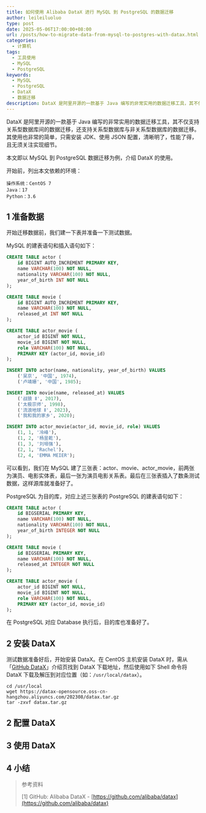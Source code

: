 ```yaml
---
title: 如何使用 Alibaba DataX 进行 MySQL 到 PostgreSQL 的数据迁移
author: leileiluoluo
type: post
date: 2025-05-06T17:00:00+08:00
url: /posts/how-to-migrate-data-from-mysql-to-postgres-with-datax.html
categories:
  - 计算机
tags:
  - 工具使用
  - MySQL
  - PostgreSQL
keywords:
  - MySQL
  - PostgreSQL
  - DataX
  - 数据迁移
description: DataX 是阿里开源的一款基于 Java 编写的非常实用的数据迁移工具，其不仅支持关系型数据库间的数据迁移，还支持关系型数据库与非关系型数据库间的数据迁移。其使用也非常的简单，只需安装 JDK、使用 JSON 配置，清晰明了，无须关注实现细节。本文即以 MySQL 到 PostgreSQL 数据迁移为例，介绍 DataX 的使用。
---
```


DataX 是阿里开源的一款基于 Java 编写的非常实用的数据迁移工具，其不仅支持关系型数据库间的数据迁移，还支持关系型数据库与非关系型数据库的数据迁移。其使用也非常的简单，只需安装 JDK、使用 JSON 配置，清晰明了，性能了得，且无须关注实现细节。

本文即以 MySQL 到 PostgreSQL 数据迁移为例，介绍 DataX 的使用。

开始前，列出本文依赖的环境：

```text
操作系统：CentOS 7
Java：17
Python：3.6
```

## 1 准备数据

开始迁移数据前，我们建一下表并准备一下测试数据。

MySQL 的建表语句和插入语句如下：

```sql
CREATE TABLE actor (
    id BIGINT AUTO_INCREMENT PRIMARY KEY,
    name VARCHAR(100) NOT NULL,
    nationality VARCHAR(100) NOT NULL,
    year_of_birth INT NOT NULL
);

CREATE TABLE movie (
    id BIGINT AUTO_INCREMENT PRIMARY KEY,
    name VARCHAR(100) NOT NULL,
    released_at INT NOT NULL
);

CREATE TABLE actor_movie (
    actor_id BIGINT NOT NULL,
    movie_id BIGINT NOT NULL,
    role VARCHAR(100) NOT NULL,
    PRIMARY KEY (actor_id, movie_id)
);

INSERT INTO actor(name, nationality, year_of_birth) VALUES
    ('吴京', '中国', 1974),
    ('卢靖姗', '中国', 1985);

INSERT INTO movie(name, released_at) VALUES
    ('战狼 Ⅱ', 2017),
    ('太极宗师', 1998),
    ('流浪地球 Ⅱ', 2023),
    ('我和我的家乡', 2020);

INSERT INTO actor_movie(actor_id, movie_id, role) VALUES
    (1, 1, '冷峰'),
    (1, 2, '杨昱乾'),
    (1, 3, '刘培强'),
    (2, 1, 'Rachel'),
    (2, 4, 'EMMA MEIER');
```

可以看到，我们在 MySQL 建了三张表：actor、movie、actor_movie，前两张为演员、电影实体表，最后一张为演员电影关系表。最后在三张表插入了数条测试数据，这样源库就准备好了。

PostgreSQL 为目的库，对应上述三张表的 PostgreSQL 的建表语句如下：

```sql
CREATE TABLE actor (
    id BIGSERIAL PRIMARY KEY,
    name VARCHAR(100) NOT NULL,
    nationality VARCHAR(100) NOT NULL,
    year_of_birth INTEGER NOT NULL
);

CREATE TABLE movie (
    id BIGSERIAL PRIMARY KEY,
    name VARCHAR(100) NOT NULL,
    released_at INTEGER NOT NULL
);

CREATE TABLE actor_movie (
    actor_id BIGINT NOT NULL,
    movie_id BIGINT NOT NULL,
    role VARCHAR(100) NOT NULL,
    PRIMARY KEY (actor_id, movie_id)
);
```

在 PostgreSQL 对应 Database 执行后，目的库也准备好了。

## 2 安装 DataX

测试数据准备好后，开始安装 DataX。在 CentOS 主机安装 DataX 时，需从「[GitHub DataX](https://github.com/alibaba/datax)」介绍页找到 DataX 下载地址，然后使用如下 Shell 命令将 DataX 下载及解压到对应位置（如：`/usr/local/datax`）。

```shell
cd /usr/local
wget https://datax-opensource.oss-cn-hangzhou.aliyuncs.com/202308/datax.tar.gz
tar -zxvf datax.tar.gz
```

## 2 配置 DataX

## 3 使用 DataX

## 4 小结

> 参考资料
>
> [1] GitHub: Alibaba DataX - [https://github.com/alibaba/datax](https://github.com/alibaba/datax)
